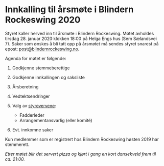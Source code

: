 # Innkalling til årsmøte i Blindern Rockeswing 2020

Styret kaller herved inn til årsmøte i Blindern Rockeswing. Møtet avholdes tirsdag 28. januar 2020 klokken 18:00 på Helga Engs hus (Sem Sælandsvei 7). Saker som ønskes å bli tatt opp på årsmøtet må sendes styret snarest på epost: post@blindernrockeswing.no.

Agenda for møtet er følgende:

1. Godkjenne stemmeberettige
2. Godkjenne innkallingen og saksliste
3. Årsberetning
4. Vedtektsendringer
5. Valg av [styrevervene](/styreverv.html):
	* Fadderleder
	* Arrangementansvarlig (eller komité)

6. Evt. innkomne saker

Kun medlemmer som er registrert hos Blindern Rockeswing høsten 2019 har stemmerett.

*Etter møtet blir det servert pizza og kjørt i gang en kort dansekveld frem til ca. 21:00.*

